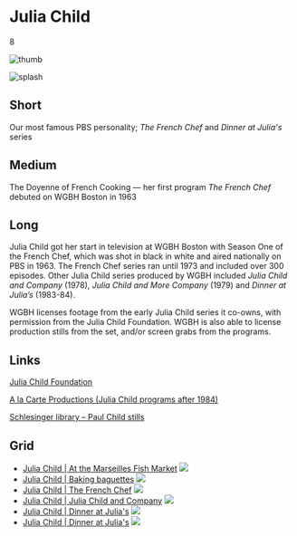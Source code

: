 # Julia Child

8

![thumb](https://s3.amazonaws.com/wgbhstocksales.org/content/collections/julia_child/julia-thumb_348x196.png)

![splash](https://s3.amazonaws.com/wgbhstocksales.org/content/collections/julia_child/julia_collection_main_770x433.png)

## Short

Our most famous PBS personality;
*The French Chef* and *Dinner at Julia's* series

## Medium

The Doyenne of French Cooking — her first program *The French Chef* debuted on WGBH Boston in 1963

## Long

Julia Child got her start in television at WGBH Boston with Season One of the 
French Chef, which was shot in black in white and aired nationally on PBS in 1963.  The 
French Chef series ran until 1973 and included over 300 episodes.
Other Julia Child series produced by WGBH included *Julia Child and Company* (1978), 
*Julia Child and More Company* (1979)  and *Dinner at Julia’s* (1983-84).
  
WGBH licenses footage from the early Julia Child series it co-owns, with permission 
from the Julia Child Foundation. WGBH is also able to license production stills 
from the set, and/or screen grabs from the programs.   

## Links

[Julia Child Foundation](http://www.juliachildfoundation.org)

[A la Carte Productions (Julia Child programs after 1984)](http://www.alacartetv.com/html/jnj/jnj.htm)

[Schlesinger library – Paul Child stills](http://tinyurl.com/9lv329u)

## Grid

- [Julia Child | At the Marseilles Fish Market](http://openvault.wgbh.org/catalog/openvault:1440) ![](https://s3.amazonaws.com/wgbhstocksales.org/content/collections/julia_child/Julia+Child+at+the+fish+market_348x196.png)
- [Julia Child | Baking baguettes](http://video.pbs.org/program/julia-child-baking-julia/) ![](https://s3.amazonaws.com/wgbhstocksales.org/content/collections/julia_child/Julia+with+baguettes_348x196.png)
- [Julia Child | The French Chef](http://video.pbs.org/program/the-french-chef/) ![](https://s3.amazonaws.com/wgbhstocksales.org/content/collections/julia_child/Julia+B%26W_348x196.png)
- [Julia Child | Julia Child and Company](http://openvault.wgbh.org/catalog/openvault:16213) ![](https://s3.amazonaws.com/wgbhstocksales.org/content/collections/julia_child/JuliaInKitchen7_348x196.jpg)
- [Julia Child | Dinner at Julia's](http://openvault.wgbh.org/catalog/openvault:21680) ![](https://s3.amazonaws.com/wgbhstocksales.org/content/collections/julia_child/JuliaWithCrabs_348x196.jpg)
- [Julia Child | Dinner at Julia's](http://openvault.wgbh.org/catalog/openvault:10248) ![](https://s3.amazonaws.com/wgbhstocksales.org/content/collections/julia_child/JuliaInWoods_348x196.jpg)
